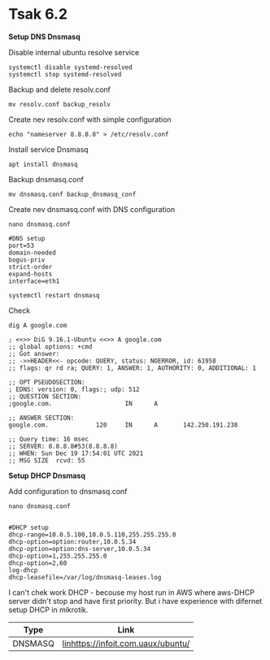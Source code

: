 # Tsak 6.2 #

**Setup DNS Dnsmasq**

Disable internal ubuntu resolve service
```
systemctl disable systemd-resolved
systemctl stop systemd-resolved
```
Backup and delete resolv.conf
```
mv resolv.conf backup_resolv
```
Create nev resolv.conf with simple configuration
```
echo "nameserver 8.8.8.8" > /etc/resolv.conf
```
Install service Dnsmasq
```
apt install dnsmasq
```

Backup dnsmasq.conf
```
mv dnsmasq.conf backup_dnsmasq_conf
```
Create nev dnsmasq.conf with DNS configuration
```
nano dnsmasq.conf

#DNS setup
port=53
domain-needed
bogus-priv
strict-order
expand-hosts
interface=eth1

systemctl restart dnsmasq

```
Check
```
dig A google.com

; <<>> DiG 9.16.1-Ubuntu <<>> A google.com
;; global options: +cmd
;; Got answer:
;; ->>HEADER<<- opcode: QUERY, status: NOERROR, id: 61958
;; flags: qr rd ra; QUERY: 1, ANSWER: 1, AUTHORITY: 0, ADDITIONAL: 1

;; OPT PSEUDOSECTION:
; EDNS: version: 0, flags:; udp: 512
;; QUESTION SECTION:
;google.com.                    IN      A

;; ANSWER SECTION:
google.com.             120     IN      A       142.250.191.238

;; Query time: 16 msec
;; SERVER: 8.8.8.8#53(8.8.8.8)
;; WHEN: Sun Dec 19 17:54:01 UTC 2021
;; MSG SIZE  rcvd: 55
```
**Setup DHCP Dnsmasq**

Add configuration to dnsmasq.conf
```
nano dnsmasq.conf


#DHCP setup
dhcp-range=10.0.5.100,10.0.5.110,255.255.255.0
dhcp-option=option:router,10.0.5.34
dhcp-option=option:dns-server,10.0.5.34
dhcp-option=1,255.255.255.0
dhcp-option=2,60
log-dhcp
dhcp-leasefile=/var/log/dnsmasq-leases.log
```


I can't chek work DHCP - becouse my host run in AWS where aws-DHCP server didn't stop and have first priority.
But i have experience with difernet setup DHCP in mikrotik.





















|Type|Link|
|----|----|
|DNSMASQ|[linhttps://infoit.com.uaux/ubuntu/](linhttps://infoit.com.uaux/ubuntu/kak-ustanovit-i-nastroit-dnsmasq-na-ubuntu-18-04-lts/)|

